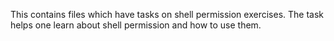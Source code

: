 This contains files which have tasks on shell permission exercises. The task helps one learn about shell permission and how to use them.
